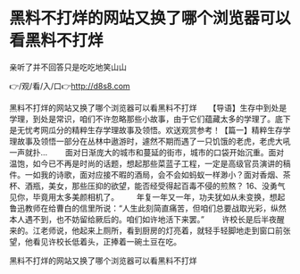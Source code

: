 # 黑料不打烊的网站又换了哪个浏览器可以看黑料不打烊
亲听了并不回答只是吃吃地笑山山

👉/观/看/入/口👉http://d8s8.com

黑料不打烊的网站又换了哪个浏览器可以看黑料不打烊　　【导语】生存中到处是学理，到处是常识，咱们不许忽略那些小故事，由于它们蕴藏太多的学理了。底下是无忧考网瓜分的精粹生存学理故事及领悟。欢送观赏参考！【篇一】精粹生存学理故事及领悟一部分在丛林中遨游时，遽然不期而遇了一只饥饿的老虎，老虎大吼一声就扑...
　　面对日渐庞大的城市和蔓延的街市，城市的口袋开始沉重。面对温饱，如今已不再是时尚的话题，想起那些菜蓝子工程，一定是高级官员演讲的稿件。一如我的诗歌，面对应接不暇的酒局，会不会如蚂蚁一样渺小？面对香烟、茶杯、酒瓶，美女，那些压抑的欲望，能否经受得起百毒不侵的煎熬？
	16、没勇气见你，毕竟用太多美颜相机了。
　　年复一年又一年，功夫犹如从未变换，想起鲁迅教师在给曹白的信里所说：“人生此刻简直痛苦，但咱们总要战取光彩，纵然本人遇不到，也不妨留给厥后的。咱们如许地活下来罢。”
	　　许校长是后半夜醒来的。江老师说，他起来上厕所，看到厨房的灯亮着，就轻手轻脚地走到窗口前张望，他看见许校长低着头，正捧着一碗土豆在吃。

黑料不打烊的网站又换了哪个浏览器可以看黑料不打烊
